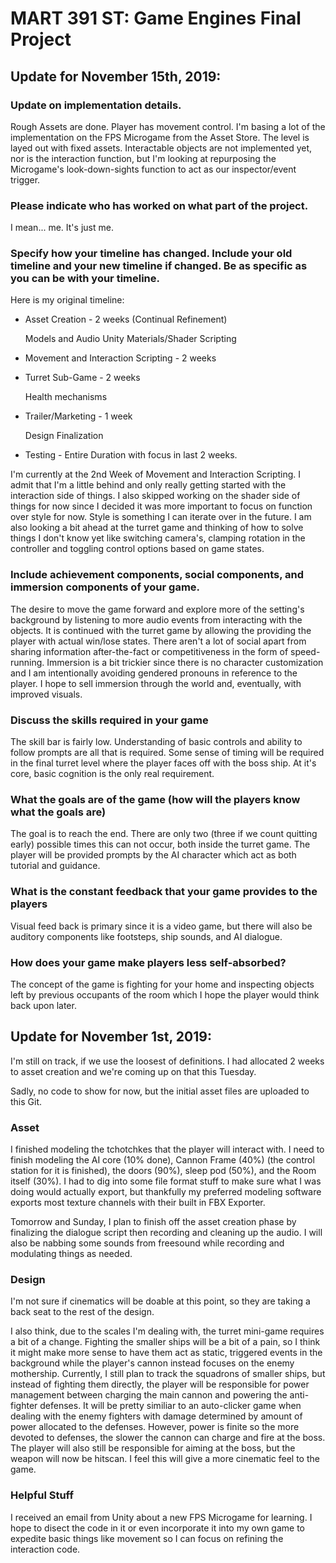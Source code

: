 # MART 391 ST: Game Engines Final Project

## Update for November 15th, 2019:
### Update on implementation details. 
Rough Assets are done.  Player has movement control.  I'm basing a lot of the implementation on the FPS Microgame from the Asset Store.  The level is layed out with fixed assets.  Interactable objects are not implemented yet, nor is the interaction function, but I'm looking at repurposing the Microgame's look-down-sights function to act as our inspector/event trigger.

### Please indicate who has worked on what part of the project.
I mean... me.  It's just me.

### Specify how your timeline has changed.  Include your old timeline and your new timeline if changed.  Be as specific as you can be with your timeline.
Here is my original timeline:
- Asset Creation - 2 weeks (Continual Refinement)

     Models and Audio
     Unity Materials/Shader Scripting
- Movement and Interaction Scripting  - 2 weeks
- Turret Sub-Game - 2 weeks

     Health mechanisms
- Trailer/Marketing - 1 week

     Design Finalization
- Testing - Entire Duration with focus in last 2 weeks.

I'm currently at the 2nd Week of Movement and Interaction Scripting.  I admit that I'm a little behind and only really getting started with the interaction side of things.  I also skipped working on the shader side of things for now since I decided it was more important to focus on function over style for now.  Style is something I can iterate over in the future.  I am also looking a bit ahead at the turret game and thinking of how to solve things I don't know yet like switching camera's, clamping rotation in the controller and toggling control options based on game states.

### Include achievement components, social components, and immersion components of your game.
The desire to move the game forward and explore more of the setting's background by listening to more audio events from interacting with the objects.  It is continued with the turret game by allowing the providing the player with actual win/lose states.  There aren't a lot of social apart from sharing information after-the-fact or competitiveness in the form of speed-running.  Immersion is a bit trickier since there is no character customization and I am intentionally avoiding gendered pronouns in reference to the player.  I hope to sell immersion through the world and, eventually, with improved visuals. 

### Discuss the skills required in your game
The skill bar is fairly low.  Understanding of basic controls and ability to follow prompts are all that is required.  Some sense of timing will be required in the final turret level where the player faces off with the boss ship.  At it's core, basic cognition is the only real requirement.

### What the goals are of the game (how will the players know what the goals are)
The goal is to reach the end.  There are only two (three if we count quitting early) possible times this can not occur, both inside the turret game.  The player will be provided prompts by the AI character which act as both tutorial and guidance.

### What is the constant feedback that your game provides to the players
Visual feed back is primary since it is a video game, but there will also be auditory components like footsteps, ship sounds, and AI dialogue.

### How does your game make players less self-absorbed?
The concept of the game is fighting for your home and inspecting objects left by previous occupants of the room which I hope the player would think back upon later.


## Update for November 1st, 2019:
I'm still on track, if we use the loosest of definitions.  I had allocated 2 weeks to asset creation and we're coming up on that this Tuesday.

Sadly, no code to show for now, but the initial asset files are uploaded to this Git.

### Asset
I finished modeling the tchotchkes that the player will interact with. I need to finish modeling the AI core (10% done), Cannon Frame (40%) (the control station for it is finished), the doors (90%), sleep pod (50%), and the Room itself (30%).  I had to dig into some file format stuff to make sure what I was doing would actually export, but thankfully my preferred modeling software exports most texture channels with their built in FBX Exporter.

Tomorrow and Sunday, I plan to finish off the asset creation phase by finalizing the dialogue script then recording and cleaning up the audio.  I will also be nabbing some sounds from freesound while recording and modulating things as needed.

### Design
I'm not sure if cinematics will be doable at this point, so they are taking a back seat to the rest of the design.

I also think, due to the scales I'm dealing with, the turret mini-game requires a bit of a change.  Fighting the smaller ships will be a bit of a pain, so I think it might make more sense to have them act as static, triggered events in the background while the player's cannon instead focuses on the enemy mothership.  Currently, I still plan to track the squadrons of smaller ships, but instead of fighting them directly, the player will be responsible for power management between charging the main cannon and powering the anti-fighter defenses.  It will be pretty similiar to an auto-clicker game when dealing with the enemy fighters with damage determined by amount of power allocated to the defenses.  However, power is finite so the more devoted to defenses, the slower the cannon can charge and fire at the boss.  The player will also still be responsible for aiming at the boss, but the weapon will now be hitscan.  I feel this will give a more cinematic feel to the game.

### Helpful Stuff
I received an email from Unity about a new FPS Microgame for learning.  I hope to disect the code in it or even incorporate it into my own game to expedite basic things like movement so I can focus on refining the interaction code.
